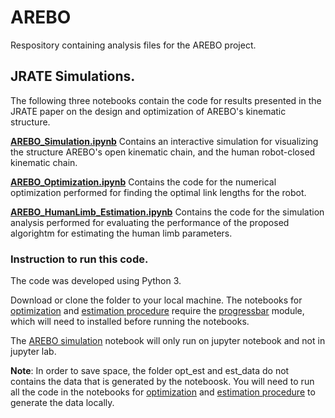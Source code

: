 # AREBO

Respository containing analysis files for the AREBO project.

## JRATE Simulations.
The following three notebooks contain the code for results presented in the JRATE paper on the design and optimization of AREBO's kinematic structure.

[**AREBO_Simulation.ipynb**](https://github.com/siva82kb/AREBO/blob/master/notebooks/AREBO_Simulation.ipynb)
Contains an interactive simulation for visualizing the structure AREBO's open kinematic chain, and the human robot-closed kinematic chain.

[**AREBO_Optimization.ipynb**](https://github.com/siva82kb/AREBO/blob/master/notebooks/AREBO_Optimization.ipynb)
Contains the code for the numerical optimization performed for finding the optimal link lengths for the robot.

[**AREBO_HumanLimb_Estimation.ipynb**](https://github.com/siva82kb/AREBO/blob/master/notebooks/AREBO_HumanLimb_Estimation.ipynb)
Contains the code for the simulation analysis performed for evaluating the performance of the proposed algorightm for estimating the human limb parameters.

### Instruction to run this code.
The code was developed using Python 3.

Download or clone the folder to your local machine. The notebooks for [optimization](https://github.com/siva82kb/AREBO/blob/master/notebooks/AREBO_Optimization.ipynb) and [estimation procedure](https://github.com/siva82kb/AREBO/blob/master/notebooks/AREBO_HumanLimb_Estimation.ipynb) require the [progressbar](https://pypi.org/project/progressbar/) module, which will need to installed before running the notebooks.

The [AREBO simulation](https://github.com/siva82kb/AREBO/blob/master/notebooks/AREBO_Simulation.ipynb) notebook will only run on jupyter notebook and not in jupyter lab. 

**Note**: In order to save space, the folder opt_est and est_data do not contains the data that is generated by the noteboosk. You will need to run all the code in the notebooks for [optimization](https://github.com/siva82kb/AREBO/blob/master/notebooks/AREBO_Optimization.ipynb) and [estimation procedure](https://github.com/siva82kb/AREBO/blob/master/notebooks/AREBO_HumanLimb_Estimation.ipynb) to generate the data locally.